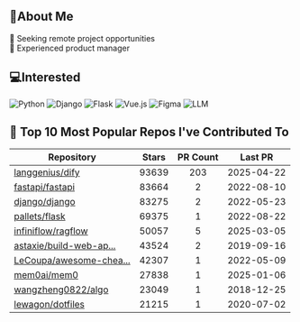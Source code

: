 ## 💫About Me 
👯 Seeking remote project opportunities   
🌱 Experienced product manager

## 💻Interested
![Python](https://img.shields.io/badge/python-3670A0?style=for-the-badge&logo=python&logoColor=ffdd54) ![Django](https://img.shields.io/badge/django-%23092E20.svg?style=for-the-badge&logo=django&logoColor=white) ![Flask](https://img.shields.io/badge/flask-%23000.svg?style=for-the-badge&logo=flask&logoColor=white) ![Vue.js](https://img.shields.io/badge/vuejs-%2335495e.svg?style=for-the-badge&logo=vuedotjs&logoColor=%234FC08D)  ![Figma](https://img.shields.io/badge/figma-%23F24E1E.svg?style=for-the-badge&logo=figma&logoColor=white) ![LLM](https://img.shields.io/badge/LLM-%23412991.svg?style=for-the-badge&logo=openai&logoColor=white)

## 🌟 Top 10 Most Popular Repos I've Contributed To

| Repository | Stars | PR Count | Last PR |
|-----|:---:|:---:|:---:|
| [langgenius/dify](https://github.com/langgenius/dify) | 93639 | 203 | 2025-04-22 |
| [fastapi/fastapi](https://github.com/fastapi/fastapi) | 83664 | 2 | 2022-08-10 |
| [django/django](https://github.com/django/django) | 83275 | 2 | 2022-05-23 |
| [pallets/flask](https://github.com/pallets/flask) | 69375 | 1 | 2022-08-22 |
| [infiniflow/ragflow](https://github.com/infiniflow/ragflow) | 50057 | 5 | 2025-03-05 |
| [astaxie/build-web-ap...](https://github.com/astaxie/build-web-application-with-golang) | 43524 | 2 | 2019-09-16 |
| [LeCoupa/awesome-chea...](https://github.com/LeCoupa/awesome-cheatsheets) | 42307 | 1 | 2022-05-09 |
| [mem0ai/mem0](https://github.com/mem0ai/mem0) | 27838 | 1 | 2025-01-06 |
| [wangzheng0822/algo](https://github.com/wangzheng0822/algo) | 23049 | 1 | 2018-12-25 |
| [lewagon/dotfiles](https://github.com/lewagon/dotfiles) | 21215 | 1 | 2020-07-02 |

